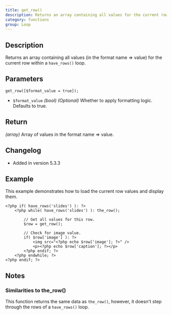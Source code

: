```yaml
---
title: get_row()
description: Returns an array containing all values for the current row.
category: functions
group: Loop
---
```


## Description
Returns an array containing all values (in the format name => value) for the current row within a `have_rows()` loop.

## Parameters
```
get_row([$format_value = true]);
```
- `$format_value`	*(bool)*	*(Optional)*	Whether to apply formatting logic. Defaults to true.

## Return
*(array)* Array of values in the format name => value.

## Changelog
- Added in version 5.3.3

## Example
This example demonstrates how to load the current row values and display them.
```
<?php if( have_rows('slides') ): ?>
	<?php while( have_rows('slides') ): the_row(); 
		
		// Get all values for this row.
		$row = get_row();
		
		// Check for image value.
		if( $row['image'] ): ?>
			<img src="<?php echo $row['image']; ?>" />
			<p><?php echo $row['caption']; ?></p>
		<?php endif; ?>
	<?php endwhile; ?>
<?php endif; ?>
```

## Notes

### Similarities to the_row()
This function returns the same data as `the_row()`, however, it doesn't step through the rows of a `have_rows()` loop.
